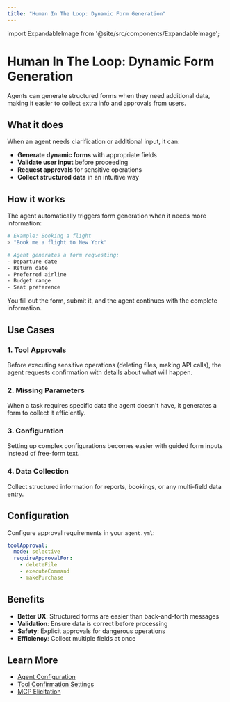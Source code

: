 ```yaml
---
title: "Human In The Loop: Dynamic Form Generation"
---
```


import ExpandableImage from '@site/src/components/ExpandableImage';

# Human In The Loop: Dynamic Form Generation

Agents can generate structured forms when they need additional data, making it easier to collect extra info and approvals from users.

<ExpandableImage src="/assets/user_form_demo.gif" alt="User Form Demo" title="Human In The Loop: Dynamic Form Generation" width={900} />

## What it does

When an agent needs clarification or additional input, it can:
- **Generate dynamic forms** with appropriate fields
- **Validate user input** before proceeding
- **Request approvals** for sensitive operations
- **Collect structured data** in an intuitive way

## How it works

The agent automatically triggers form generation when it needs more information:

```bash
# Example: Booking a flight
> "Book me a flight to New York"

# Agent generates a form requesting:
- Departure date
- Return date
- Preferred airline
- Budget range
- Seat preference
```

You fill out the form, submit it, and the agent continues with the complete information.

## Use Cases

### 1. Tool Approvals
Before executing sensitive operations (deleting files, making API calls), the agent requests confirmation with details about what will happen.

### 2. Missing Parameters
When a task requires specific data the agent doesn't have, it generates a form to collect it efficiently.

### 3. Configuration
Setting up complex configurations becomes easier with guided form inputs instead of free-form text.

### 4. Data Collection
Collect structured information for reports, bookings, or any multi-field data entry.

## Configuration

Configure approval requirements in your `agent.yml`:

```yaml
toolApproval:
  mode: selective
  requireApprovalFor:
    - deleteFile
    - executeCommand
    - makePurchase
```

## Benefits

- **Better UX**: Structured forms are easier than back-and-forth messages
- **Validation**: Ensure data is correct before processing
- **Safety**: Explicit approvals for dangerous operations
- **Efficiency**: Collect multiple fields at once

## Learn More

- [Agent Configuration](/docs/guides/configuring-dexto/overview)
- [Tool Confirmation Settings](/docs/guides/configuring-dexto/agent-yml#tool-confirmation)
- [MCP Elicitation](/docs/mcp/elicitation)
